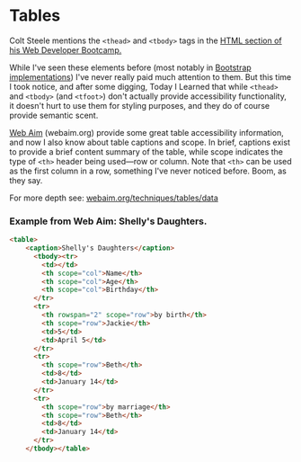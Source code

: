 # Tables

Colt Steele mentions the `<thead>` and `<tbody>` tags in the [HTML section of his Web Developer Bootcamp.](https://www.udemy.com/the-web-developer-bootcamp/learn/v4/t/lecture/3861218)

While I've seen these elements before (most notably in [Bootstrap implementations](https://v4-alpha.getbootstrap.com/content/tables/)) I've never really paid much attention to them. But this time I took notice, and after some digging, Today I Learned that while `<thead>` and `<tbody>` (and `<tfoot>`) don't actually provide accessibility functionality, it doesn't hurt to use them for styling purposes, and they do of course provide semantic scent.

[Web Aim](http://webaim.org/) (webaim.org) provide some great table accessibility information, and now I also know about table captions and scope. In brief, captions exist to provide a brief content summary of the table, while scope indicates the type of `<th>` header being used—row or column. Note that `<th>` can be used as the first column in a row, something I've never noticed before. Boom, as they say.

For more depth see: [webaim.org/techniques/tables/data](http://webaim.org/techniques/tables/data)

### Example from Web Aim: Shelly's Daughters.

```html
<table>
    <caption>Shelly's Daughters</caption>
      <tbody><tr>
        <td></td>
        <th scope="col">Name</th>
        <th scope="col">Age</th>
        <th scope="col">Birthday</th>
      </tr>
      <tr>
        <th rowspan="2" scope="row">by birth</th>
        <th scope="row">Jackie</th>
        <td>5</td>
        <td>April 5</td>
      </tr>
      <tr>
        <th scope="row">Beth</th>
        <td>8</td>
        <td>January 14</td>
      </tr>
      <tr>
        <th scope="row">by marriage</th>
        <th scope="row">Beth</th>
        <td>8</td>
        <td>January 14</td>
      </tr>
    </tbody></table>
```